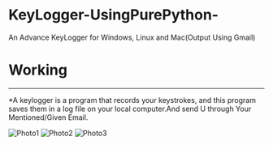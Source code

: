 # KeyLogger-UsingPurePython-
An Advance KeyLogger for Windows, Linux and Mac(Output Using Gmail)


# Working
----------------------------------------------------------------------------------------------------------------------------------------------------------------------------------- 
*A keylogger is a program that records your keystrokes, and this program saves them in a log file on your local computer.And send U through Your Mentioned/Given Email.



![Photo1](https://user-images.githubusercontent.com/76545948/108047853-4c12a000-706c-11eb-9905-a7187e50f846.png)
![Photo2](https://user-images.githubusercontent.com/76545948/108047873-56349e80-706c-11eb-8e05-fea2f3b202ba.png)
![Photo3](https://user-images.githubusercontent.com/76545948/108047883-592f8f00-706c-11eb-8175-f03322f6367f.png)
